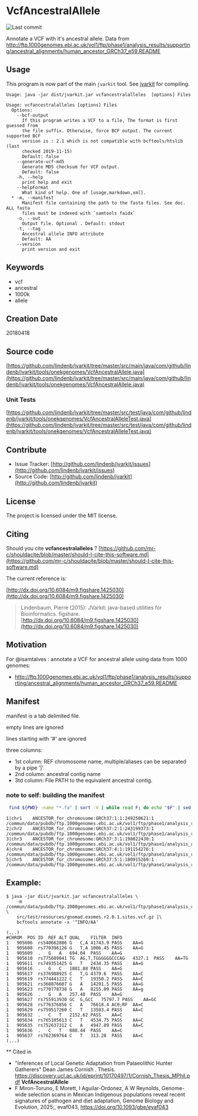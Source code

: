 # VcfAncestralAllele

![Last commit](https://img.shields.io/github/last-commit/lindenb/jvarkit.png)

Annotate a VCF with it's ancestral allele. Data from http://ftp.1000genomes.ebi.ac.uk/vol1/ftp/phase1/analysis_results/supporting/ancestral_alignments/human_ancestor_GRCh37_e59.README


## Usage


This program is now part of the main `jvarkit` tool. See [jvarkit](JvarkitCentral.md) for compiling.


```
Usage: java -jar dist/jvarkit.jar vcfancestralalleles  [options] Files

Usage: vcfancestralalleles [options] Files
  Options:
    --bcf-output
      If this program writes a VCF to a file, The format is first guessed from 
      the file suffix. Otherwise, force BCF output. The current supported BCF 
      version is : 2.1 which is not compatible with bcftools/htslib (last 
      checked 2019-11-15)
      Default: false
    --generate-vcf-md5
      Generate MD5 checksum for VCF output.
      Default: false
    -h, --help
      print help and exit
    --helpFormat
      What kind of help. One of [usage,markdown,xml].
  * -m, --manifest
      Manifest file containing the path to the fasta files. See doc. ALL fasta 
      files must be indexed with `samtools faidx`
    -o, --out
      Output file. Optional . Default: stdout
    -t, --tag
      Ancestral allele INFO attribute
      Default: AA
    --version
      print version and exit

```


## Keywords

 * vcf
 * ancestral
 * 1000k
 * allele



## Creation Date

20180418

## Source code 

[https://github.com/lindenb/jvarkit/tree/master/src/main/java/com/github/lindenb/jvarkit/tools/onekgenomes/VcfAncestralAllele.java](https://github.com/lindenb/jvarkit/tree/master/src/main/java/com/github/lindenb/jvarkit/tools/onekgenomes/VcfAncestralAllele.java)

### Unit Tests

[https://github.com/lindenb/jvarkit/tree/master/src/test/java/com/github/lindenb/jvarkit/tools/onekgenomes/VcfAncestralAlleleTest.java](https://github.com/lindenb/jvarkit/tree/master/src/test/java/com/github/lindenb/jvarkit/tools/onekgenomes/VcfAncestralAlleleTest.java)


## Contribute

- Issue Tracker: [http://github.com/lindenb/jvarkit/issues](http://github.com/lindenb/jvarkit/issues)
- Source Code: [http://github.com/lindenb/jvarkit](http://github.com/lindenb/jvarkit)

## License

The project is licensed under the MIT license.

## Citing

Should you cite **vcfancestralalleles** ? [https://github.com/mr-c/shouldacite/blob/master/should-I-cite-this-software.md](https://github.com/mr-c/shouldacite/blob/master/should-I-cite-this-software.md)

The current reference is:

[http://dx.doi.org/10.6084/m9.figshare.1425030](http://dx.doi.org/10.6084/m9.figshare.1425030)

> Lindenbaum, Pierre (2015): JVarkit: java-based utilities for Bioinformatics. figshare.
> [http://dx.doi.org/10.6084/m9.figshare.1425030](http://dx.doi.org/10.6084/m9.figshare.1425030)


## Motivation

For @isamtalves : annotate a VCF for ancestral allele using data from 1000 genomes: 

  * http://ftp.1000genomes.ebi.ac.uk/vol1/ftp/phase1/analysis_results/supporting/ancestral_alignments/human_ancestor_GRCh37_e59.README

## Manifest

manifest is a tab delimited file.

empty lines are ignored

lines starting with '#' are ignored

three columns:

  * 1st column: REF chromosome name, multiple/aliases can be separated by a pipe '|'
  * 2nd column: ancestral contig name
  * 3td column: File PATH to the equivalent ancestral contig.

### note to self: building the manifest

```bash
 find ${PWD} -name "*.fa" | sort -V | while read F; do echo "$F" | sed 's%/commun/data/pubdb/ftp.1000genomes.ebi.ac.uk/vol1/ftp/phase1/analysis_results/supporting/human_ancestor_GRCh37_e59/human_ancestor_%%' | sed 's/.fa//' | tr -d "\n" && echo -ne "\t" &&  head -n 1 $F | cut -c 2- | tr -d '\n' && echo -en "\t" && echo $F  ; done | sed 's/^\([^\t]*\)/\1|chr\1/'
```

```
1|chr1    ANCESTOR_for_chromosome:GRCh37:1:1:249250621:1   /commun/data/pubdb/ftp.1000genomes.ebi.ac.uk/vol1/ftp/phase1/analysis_results/supporting/human_ancestor_GRCh37_e59/human_ancestor_1.fa
2|chr2    ANCESTOR_for_chromosome:GRCh37:2:1:243199373:1   /commun/data/pubdb/ftp.1000genomes.ebi.ac.uk/vol1/ftp/phase1/analysis_results/supporting/human_ancestor_GRCh37_e59/human_ancestor_2.fa
3|chr3    ANCESTOR_for_chromosome:GRCh37:3:1:198022430:1   /commun/data/pubdb/ftp.1000genomes.ebi.ac.uk/vol1/ftp/phase1/analysis_results/supporting/human_ancestor_GRCh37_e59/human_ancestor_3.fa
4|chr4    ANCESTOR_for_chromosome:GRCh37:4:1:191154276:1   /commun/data/pubdb/ftp.1000genomes.ebi.ac.uk/vol1/ftp/phase1/analysis_results/supporting/human_ancestor_GRCh37_e59/human_ancestor_4.fa
5|chr5    ANCESTOR_for_chromosome:GRCh37:5:1:180915260:1   /commun/data/pubdb/ftp.1000genomes.ebi.ac.uk/vol1/ftp/phase1/analysis_results/supporting/human_ancestor_GRCh37_e59/human_ancestor_5.fa
```

## Example:

```
$ java -jar dist/jvarkit.jar vcfancestralalleles \
	-m /commun/data/pubdb/ftp.1000genomes.ebi.ac.uk/vol1/ftp/phase1/analysis_results/supporting/human_ancestor_GRCh37_e59/manifest.mf \
	src/test/resources/gnomad.exomes.r2.0.1.sites.vcf.gz |\
	bcftools annotate -x '^INFO/AA'

(...)
#CHROM	POS	ID	REF	ALT	QUAL	FILTER	INFO
1	905606	rs540662886	G	C,A	41743.9	PASS	AA=G
1	905608	rs770396126	G	T,A	1006.45	PASS	AA=G
1	905609	.	G	A	694.04	PASS	AA=G
1	905610	rs775689041	TG	AG,T,TGGGGGGCCCAG	4327.1	PASS	AA=TG
1	905611	rs749351425	G	T	2434.35	PASS	AA=G
1	905616	.	G	C	1801.88	PASS	AA=G
1	905617	rs376988925	C	T,G	4379.6	PASS	AA=C
1	905619	rs774441222	C	T	19350.2	PASS	AA=C
1	905621	rs368876607	G	A	14291.5	PASS	AA=G
1	905623	rs770778738	G	A	8255.09	PASS	AA=g
1	905626	.	G	A	257.48	PASS	AA=G
1	905627	rs755913930	GC	G,GCC	75797.7	PASS	AA=GC
1	905628	rs776376856	C	A	76618.4	AC0;RF	AA=C
1	905629	rs759517260	C	T	13583.4	PASS	AA=C
1	905632	.	C	T	2152.62	PASS	AA=C
1	905634	rs765105613	C	T	4534.75	PASS	AA=C
1	905635	rs752637312	C	A	4947.89	PASS	AA=C
1	905636	.	C	T	888.44	PASS	AA=C
1	905637	rs762369764	C	T	313.28	PASS	AA=C
(...)
```

** Cited in

 * "Inferences of Local Genetic Adaptation from Palaeolithic Hunter Gatherers" Dean James Cornish . Thesis. https://discovery.ucl.ac.uk/id/eprint/10170497/1/Cornish_Thesis_MPhil.pdf **VcfAncestralAllele**
 * F Miron-Toruno, E Morett, I Aguilar-Ordonez, A W Reynolds, Genome-wide selection scans in Mexican Indigenous populations reveal recent signatures of pathogen and diet adaptation, Genome Biology and Evolution, 2025;, evaf043, https://doi.org/10.1093/gbe/evaf043 



